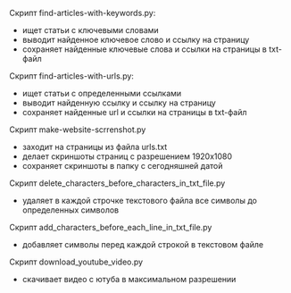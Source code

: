 Скрипт find-articles-with-keywords.py:
- ищет статьи с ключевыми словами
- выводит найденное ключевое слово и ссылку на страницу
- сохраняет найденные ключевые слова и ссылки на страницы в txt-файл

Скрипт find-articles-with-urls.py:
- ищет статьи с определенными ссылками
- выводит найденную ссылку и ссылку на страницу
- сохраняет найденные url и ссылки на страницы в txt-файл

Скрипт make-website-scrrenshot.py
- заходит на страницы из файла urls.txt
- делает скриншоты страниц с разрешением 1920x1080
- сохраняет скриншоты в папку с сегодняшней датой

Скрипт delete_characters_before_characters_in_txt_file.py
- удаляет в каждой строчке текстового файла все символы до определенных символов

Скрипт add_characters_before_each_line_in_txt_file.py
- добавляет символы перед каждой строкой в текстовом файле

Скрипт download_youtube_video.py
- скачивает видео с ютуба в максимальном разрешении

  
  
